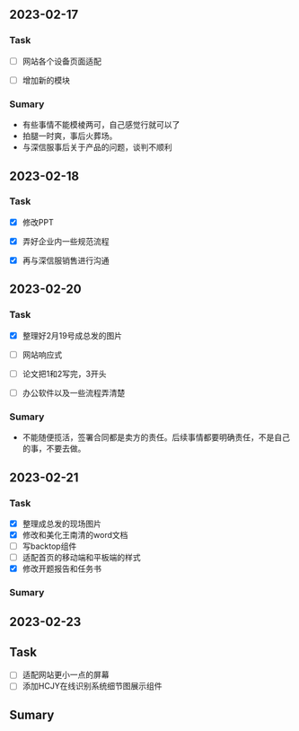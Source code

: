 ## 2023-02-17
### Task
- [ ] 网站各个设备页面适配
- [ ] 增加新的模块



### Sumary
- 有些事情不能模棱两可，自己感觉行就可以了
- 拍腿一时爽，事后火葬场。
- 与深信服事后关于产品的问题，谈判不顺利 

## 2023-02-18

### Task
- [x] 修改PPT
- [x]  弄好企业内一些规范流程
- [x] 再与深信服销售进行沟通




## 2023-02-20

### Task
- [x] 整理好2月19号成总发的图片
- [ ] 网站响应式
- [ ] 论文把1和2写完，3开头
- [ ] 办公软件以及一些流程弄清楚


### Sumary

- 不能随便揽活，签署合同都是卖方的责任。后续事情都要明确责任，不是自己的事，不要去做。


## 2023-02-21

### Task
- [x] 整理成总发的现场图片
- [x] 修改和美化王南清的word文档
- [ ] 写backtop组件
- [ ] 适配首页的移动端和平板端的样式
- [x] 修改开题报告和任务书

### Sumary


## 2023-02-23

## Task

- [ ] 适配网站更小一点的屏幕
- [ ] 添加HCJY在线识别系统细节图展示组件

## Sumary


